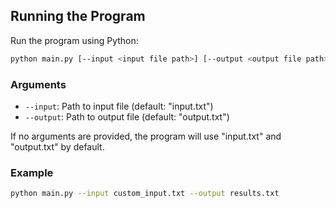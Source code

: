 ## Running the Program

Run the program using Python:

```bash
python main.py [--input <input file path>] [--output <output file path>]
```

### Arguments

- `--input`: Path to input file (default: "input.txt")
- `--output`: Path to output file (default: "output.txt")

If no arguments are provided, the program will use "input.txt" and "output.txt" by default.

### Example

```bash
python main.py --input custom_input.txt --output results.txt
```
